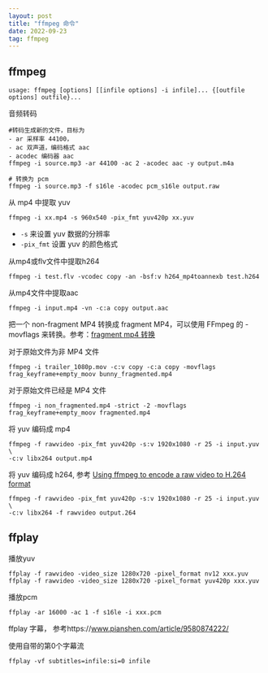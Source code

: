 ```yaml
---
layout: post
title: "ffmpeg 命令"
date: 2022-09-23
tag: ffmpeg
---
```



## ffmpeg 
```
usage: ffmpeg [options] [[infile options] -i infile]... {[outfile options] outfile}...
```

音频转码
```
#转码生成新的文件，目标为 
- ar 采样率 44100，
- ac 双声道，编码格式 aac
- acodec 编码器 aac
ffmpeg -i source.mp3 -ar 44100 -ac 2 -acodec aac -y output.m4a

# 转换为 pcm
ffmpeg -i source.mp3 -f s16le -acodec pcm_s16le output.raw
```

从 mp4 中提取 yuv

```
ffmpeg -i xx.mp4 -s 960x540 -pix_fmt yuv420p xx.yuv
```

- `-s` 来设置 yuv 数据的分辨率
- `-pix_fmt` 设置 yuv 的颜色格式

从mp4或flv文件中提取h264
```
ffmpeg -i test.flv -vcodec copy -an -bsf:v h264_mp4toannexb test.h264
```
从mp4文件中提取aac
```
ffmpeg -i input.mp4 -vn -c:a copy output.aac
```

把一个 non-fragment MP4 转换成 fragment MP4，可以使用 FFmpeg 的 -movflags 来转换。参考：[fragment mp4 转换](https://shangxin.me/2017/08/11/fragment-mp4-%E8%BD%AC%E6%8D%A2/)

对于原始文件为非 MP4 文件
```
ffmpeg -i trailer_1080p.mov -c:v copy -c:a copy -movflags frag_keyframe+empty_moov bunny_fragmented.mp4

```
对于原始文件已经是 MP4 文件
```
ffmpeg -i non_fragmented.mp4 -strict -2 -movflags frag_keyframe+empty_moov fragmented.mp4

```

将 yuv 编码成 mp4
```
ffmpeg -f rawvideo -pix_fmt yuv420p -s:v 1920x1080 -r 25 -i input.yuv \
-c:v libx264 output.mp4
```

将 yuv 编码成 h264, 参考 [Using ffmpeg to encode a raw video to H.264 format](https://superuser.com/questions/322354/using-ffmpeg-to-encode-a-raw-video-to-h-264-format)

```
ffmpeg -f rawvideo -pix_fmt yuv420p -s:v 1920x1080 -r 25 -i input.yuv \
-c:v libx264 -f rawvideo output.264
```

## ffplay

播放yuv
```
ffplay -f rawvideo -video_size 1280x720 -pixel_format nv12 xxx.yuv
ffplay -f rawvideo -video_size 1280x720 -pixel_format yuv420p xxx.yuv
```

播放pcm
```
ffplay -ar 16000 -ac 1 -f s16le -i xxx.pcm
```

ffplay 字幕， 参考https://www.pianshen.com/article/9580874222/

使用自带的第0个字幕流

```
ffplay -vf subtitles=infile:si=0 infile
```

